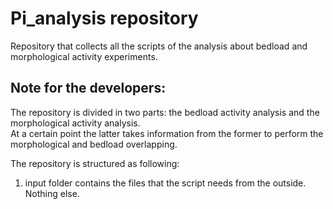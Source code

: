 # Pi_analysis repository
Repository that collects all the scripts of the analysis about bedload and morphological activity experiments.



## Note for the developers:
The repository is divided in two parts: the bedload activity analysis and the morphological activity analysis.  
At a certain point the latter takes information from the former to perform the morphological and bedload overlapping.

The repository is structured as following:
1. input folder contains the files that the script needs from the outside. Nothing else.